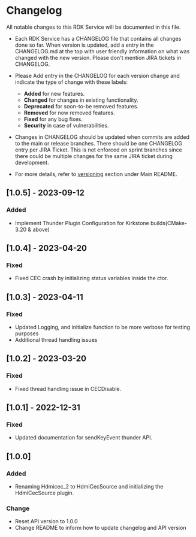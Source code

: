 # Changelog

All notable changes to this RDK Service will be documented in this file.

* Each RDK Service has a CHANGELOG file that contains all changes done so far. When version is updated, add a entry in the CHANGELOG.md at the top with user friendly information on what was changed with the new version. Please don't mention JIRA tickets in CHANGELOG. 

* Please Add entry in the CHANGELOG for each version change and indicate the type of change with these labels:
    * **Added** for new features.
    * **Changed** for changes in existing functionality.
    * **Deprecated** for soon-to-be removed features.
    * **Removed** for now removed features.
    * **Fixed** for any bug fixes.
    * **Security** in case of vulnerabilities.

* Changes in CHANGELOG should be updated when commits are added to the main or release branches. There should be one CHANGELOG entry per JIRA Ticket. This is not enforced on sprint branches since there could be multiple changes for the same JIRA ticket during development. 

* For more details, refer to [versioning](https://github.com/rdkcentral/rdkservices#versioning) section under Main README.

## [1.0.5] - 2023-09-12
### Added
- Implement Thunder Plugin Configuration for Kirkstone builds(CMake-3.20 & above)

## [1.0.4] - 2023-04-20
### Fixed
- Fixed CEC crash by initializing status variables inside the ctor.

## [1.0.3] - 2023-04-11
### Fixed
- Updated Logging, and initialize function to be more verbose for testing purposes
- Additional thread handling issues

## [1.0.2] - 2023-03-20
### Fixed
- Fixed thread handling issue in CECDisable.

## [1.0.1] - 2022-12-31
### Fixed
- Updated documentation for sendKeyEvent thunder API.

## [1.0.0]
### Added
- Renaming Hdmicec_2 to HdmiCecSource and initializing the HdmiCecSource plugin.

### Change
- Reset API version to 1.0.0
- Change README to inform how to update changelog and API version
